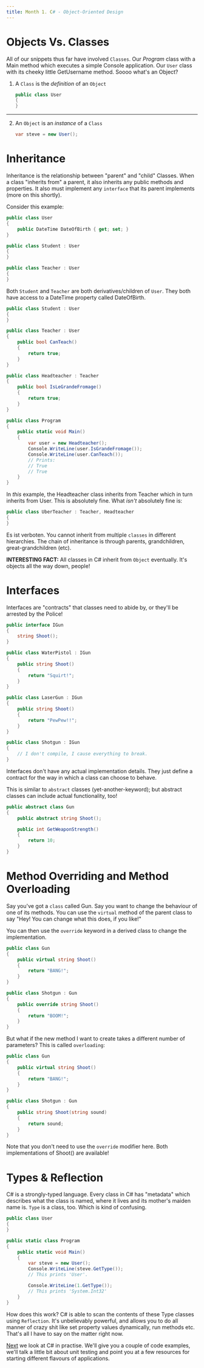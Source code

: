 ```yaml
---
title: Month 1. C# - Object-Oriented Design
---
```


# Objects Vs. Classes
All of our snippets thus far have involved `Classes`. Our _Program_ class with a Main method which executes a simple Console application. Our `User` class with its cheeky little GetUsername method. Soooo what's an Object?

1. A `Class` is the _definition_ of an `Object`
   ```csharp
   public class User 
   {
   }
   ```

---

2. An `Object` is an _instance_ of a `Class`
   ```csharp
   var steve = new User();
   ```

# Inheritance
Inheritance is the relationship between "parent" and "child" Classes. When a class "inherits from" a parent, it also inherits any public methods and properties. It also must implement any `interface` that its parent implements (more on this shortly).

Consider this example:

```csharp
public class User
{
    public DateTime DateOfBirth { get; set; }
}

public class Student : User
{
}

public class Teacher : User
{
}
```

Both `Student` and `Teacher` are both derivatives/children of `User`. They both have access to a DateTime property called DateOfBirth.

```csharp
public class Student : User
{
}

public class Teacher : User
{
    public bool CanTeach()
    {
        return true;
    }
}

public class Headteacher : Teacher
{
    public bool IsLeGrandeFromage()
    {
        return true;
    }
}

public class Program
{
    public static void Main()
    {
        var user = new Headteacher();
        Console.WriteLine(user.IsGrandeFromage());
        Console.WriteLine(user.CanTeach());
        // Prints:
        // True
        // True
    }
}
```
In _this_ example, the Headteacher class inherits from Teacher which in turn inherits from User. This is absolutely fine. What _isn't_ absolutely fine is:

```csharp
public class UberTeacher : Teacher, Headteacher
{
}
```
Es ist verboten. You cannot  inherit from multiple `classes` in different hierarchies. The chain of inheritance is through parents, grandchildren, great-grandchildren (etc).

__INTERESTING FACT:__ All classes in C# inherit from `Object` eventually. It's objects all the way down, people!

# Interfaces
Interfaces are "contracts" that classes need to abide by, or they'll be arrested by the Police!

```csharp
public interface IGun
{
    string Shoot();
}

public class WaterPistol : IGun
{
    public string Shoot()
    {
        return "Squirt!";
    }
}

public class LaserGun : IGun
{
    public string Shoot()
    {
        return "PewPew!!";
    }
}

public class Shotgun : IGun
{
    // I don't compile, I cause everything to break.
}
```

Interfaces don't have any actual implementation details. They just define a contract for the way in which a class can choose to behave. 

This is similar to `abstract` classes (yet-another-keyword); but abstract classes can include actual functionality, too!

```csharp
public abstract class Gun
{
    public abstract string Shoot();

    public int GetWeaponStrength()
    {
        return 10;
    }
}
```

# Method Overriding and Method Overloading
Say you've got a `class` called Gun. Say you want to change the behaviour of one of its methods. You can use the `virtual` method of the parent class to say "Hey! You can change what this does, if you like!"

You can then use the `override` keyword in a derived class to change the implementation.

```csharp
public class Gun
{
    public virtual string Shoot()
    {
        return "BANG!";
    }
}

public class Shotgun : Gun
{
    public override string Shoot()
    {
        return "BOOM!";
    }
}
```

But what if the new method I want to create takes a different number of parameters? This is called `overloading`:

```csharp
public class Gun
{
    public virtual string Shoot()
    {
        return "BANG!";
    }
}

public class Shotgun : Gun
{
    public string Shoot(string sound)
    {
        return sound;
    }
}
```

Note that you don't need to use the `override` modifier here. Both implementations of Shoot() are available!

# Types & Reflection
C# is a strongly-typed language. Every class in C# has "metadata" which describes what the class is named, where it lives and its mother's maiden name is. `Type` is a class, too. Which is kind of confusing.

```csharp
public class User
{
}

public static class Program
{
    public static void Main()
    {
        var steve = new User();
        Console.WriteLine(steve.GetType());
        // This prints 'User'.

        Console.WriteLine(1.GetType());
        // This prints 'System.Int32'
    }
}
```

How does this work? C# is able to scan the contents of these Type classes using `Reflection`. It's unbelievably powerful, and allows you to do all manner of crazy shit like set property values dynamically, run methods etc. That's all I have to say on the matter right now.

[Next](./in-practise.md) we look at C# in practise. We'll give you a couple of code examples, we'll talk a little bit about unit testing and point you at a few resources for starting different flavours of applications.
